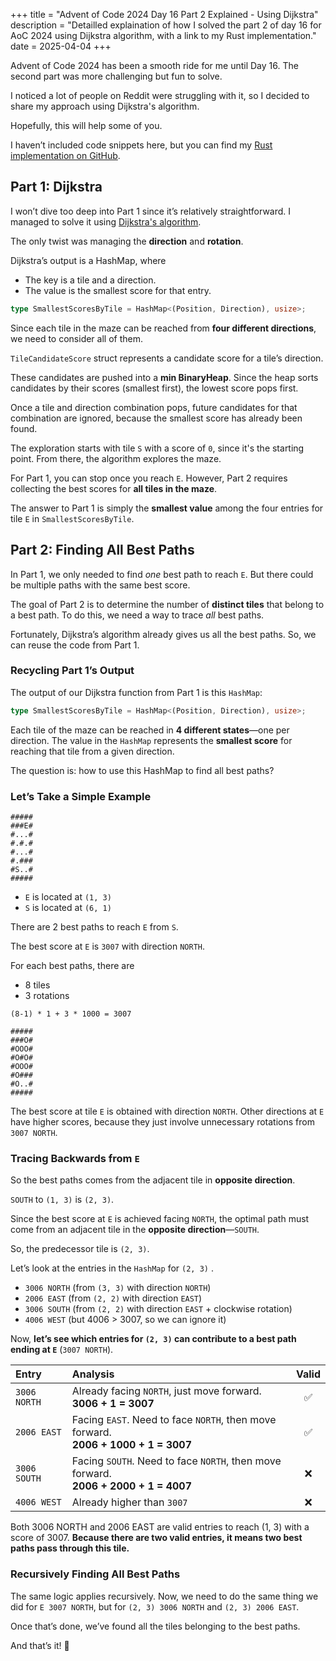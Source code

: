 +++
title = "Advent of Code 2024 Day 16 Part 2 Explained - Using Dijkstra"
description = "Detailled explaination of how I solved the part 2 of day 16 for AoC 2024 using Dijkstra algorithm, with a link to my Rust implementation."
date = 2025-04-04
+++

Advent of Code 2024 has been a smooth ride for me until Day 16. The second part was more challenging but fun to solve.

I noticed a lot of people on Reddit were struggling with it, so I decided to share my approach using Dijkstra's algorithm.

Hopefully, this will help some of you.

 I haven’t included code snippets here, but you can find my [Rust implementation on GitHub](https://github.com/thothbaboon/advent_of_code_2024/blob/master/src/day16/mod.rs).

## Part 1: Dijkstra

I won’t dive too deep into Part 1 since it’s relatively straightforward. I managed to solve it using [Dijkstra's algorithm](https://en.wikipedia.org/wiki/Dijkstra's_algorithm).

The only twist was managing the **direction** and **rotation**.

Dijkstra’s output is a HashMap, where

- The key is a tile and a direction.
- The value is the smallest score for that entry.

```rust
type SmallestScoresByTile = HashMap<(Position, Direction), usize>;
```

Since each tile in the maze can be reached from **four different directions**, we need to consider all of them.

`TileCandidateScore` struct represents a candidate score for a tile’s direction.

These candidates are pushed into a **min BinaryHeap**. Since the heap sorts candidates by their scores (smallest first), the lowest score pops first.

Once a tile and direction combination pops, future candidates for that combination are ignored, because the smallest score has already been found.

The exploration starts with tile `S` with a score of `0`, since it's the starting point. From there, the algorithm explores the maze.

For Part 1, you can stop once you reach `E`. However, Part 2 requires collecting the best scores for **all tiles in the maze**.

The answer to Part 1 is simply the **smallest value** among the four entries for tile `E` in `SmallestScoresByTile`.

## Part 2: Finding All Best Paths

In Part 1, we only needed to find *one* best path to reach `E`. But there could be multiple paths with the same best score.

The goal of Part 2 is to determine the number of **distinct tiles** that belong to a best path. To do this, we need a way to trace *all* best paths.

Fortunately, Dijkstra’s algorithm already gives us all the best paths. So, we can reuse the code from Part 1.

### Recycling Part 1’s Output

The output of our Dijkstra function from Part 1 is this `HashMap`:

```rust
type SmallestScoresByTile = HashMap<(Position, Direction), usize>;
```

Each tile of the maze can be reached in **4 different states**—one per direction. The value in the `HashMap` represents the **smallest score** for reaching that tile from a given direction.

The question is: how to use this HashMap to find all best paths?

### Let’s Take a Simple Example

```
#####
###E#
#...#
#.#.#
#...#
#.###
#S..#
#####
```

- `E` is located at `(1, 3)`
- `S` is located at `(6, 1)`

There are 2 best paths to reach `E` from `S`.

The best score at `E` is `3007` with direction `NORTH`.

For each best paths, there are

- 8 tiles
- 3 rotations

`(8-1) * 1 + 3 * 1000 = 3007`

```
#####
###O#
#OOO#
#O#O#
#OOO#
#O###
#O..#
#####
```

The best score at tile `E` is obtained with direction `NORTH`. Other directions at `E` have higher scores, because they just involve unnecessary rotations from `3007 NORTH`.

### Tracing Backwards from `E`

So the best paths comes from the adjacent tile in **opposite direction**. 

`SOUTH` to `(1, 3)` is `(2, 3)`.

Since the best score at `E` is achieved facing `NORTH`, the optimal path must come from an adjacent tile in the **opposite direction**—`SOUTH`.

So, the predecessor tile is `(2, 3)`.

Let’s look at the entries in the `HashMap` for `(2, 3)` .

- `3006 NORTH` (from `(3, 3)` with direction `NORTH`)
- `2006 EAST` (from `(2, 2)` with direction `EAST`)
- `3006 SOUTH` (from `(2, 2)` with direction `EAST` + clockwise rotation)
- `4006 WEST` (but 4006 > 3007, so we can ignore it)

Now, **let’s see which entries for `(2, 3)` can contribute to a best path ending at `E`** (`3007 NORTH`).

|Entry|Analysis|Valid|
|:---|:-------------------|:---:|
|`3006 NORTH`|Already facing `NORTH`, just move forward.<br>**3006 + 1 = 3007**|✅|
|`2006 EAST`|Facing `EAST`. Need to face `NORTH`, then move forward.<br>**2006 + 1000 + 1 = 3007**|✅|
|`3006 SOUTH`|Facing `SOUTH`. Need to face `NORTH`, then move forward.<br>**2006 + 2000 + 1 = 4007**|❌|
|`4006 WEST`|Already higher than `3007`|❌|

Both 3006 NORTH and 2006 EAST are valid entries to reach (1, 3) with a score of 3007. **Because there are two valid entries, it means two best paths pass through this tile.**

### Recursively Finding All Best Paths

The same logic applies recursively. Now, we need to do the same thing we did for `E 3007 NORTH`, but for `(2, 3) 3006 NORTH` and `(2, 3) 2006 EAST`.

Once that’s done, we’ve found all the tiles belonging to the best paths.

And that’s it! 🎉
